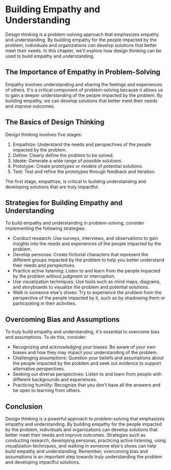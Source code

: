 Building Empathy and Understanding
==============================================================

Design thinking is a problem-solving approach that emphasizes empathy and understanding. By building empathy for the people impacted by the problem, individuals and organizations can develop solutions that better meet their needs. In this chapter, we'll explore how design thinking can be used to build empathy and understanding.

The Importance of Empathy in Problem-Solving
--------------------------------------------

Empathy involves understanding and sharing the feelings and experiences of others. It's a critical component of problem-solving because it allows us to gain a deeper understanding of the people impacted by the problem. By building empathy, we can develop solutions that better meet their needs and improve outcomes.

The Basics of Design Thinking
-----------------------------

Design thinking involves five stages:

1. Empathize: Understand the needs and perspectives of the people impacted by the problem.
2. Define: Clearly define the problem to be solved.
3. Ideate: Generate a wide range of possible solutions.
4. Prototype: Create prototypes or models of potential solutions.
5. Test: Test and refine the prototypes through feedback and iteration.

The first stage, empathize, is critical to building understanding and developing solutions that are truly impactful.

Strategies for Building Empathy and Understanding
-------------------------------------------------

To build empathy and understanding in problem-solving, consider implementing the following strategies:

* Conduct research: Use surveys, interviews, and observations to gain insights into the needs and experiences of the people impacted by the problem.
* Develop personas: Create fictional characters that represent the different groups impacted by the problem to help you better understand their needs and perspectives.
* Practice active listening: Listen to and learn from the people impacted by the problem without judgment or interruption.
* Use visualization techniques: Use tools such as mind maps, diagrams, and storyboards to visualize the problem and potential solutions.
* Walk in someone else's shoes: Try to experience the problem from the perspective of the people impacted by it, such as by shadowing them or participating in their activities.

Overcoming Bias and Assumptions
-------------------------------

To truly build empathy and understanding, it's essential to overcome bias and assumptions. To do this, consider:

* Recognizing and acknowledging your biases: Be aware of your own biases and how they may impact your understanding of the problem.
* Challenging assumptions: Question your beliefs and assumptions about the people impacted by the problem and seek out evidence to support alternative perspectives.
* Seeking out diverse perspectives: Listen to and learn from people with different backgrounds and experiences.
* Practicing humility: Recognize that you don't have all the answers and be open to learning from others.

Conclusion
----------

Design thinking is a powerful approach to problem-solving that emphasizes empathy and understanding. By building empathy for the people impacted by the problem, individuals and organizations can develop solutions that better meet their needs and improve outcomes. Strategies such as conducting research, developing personas, practicing active listening, using visualization techniques, and walking in someone else's shoes can help build empathy and understanding. Remember, overcoming bias and assumptions is an important step towards truly understanding the problem and developing impactful solutions.
